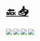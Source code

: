 #
# [🔙 ](../../)    <a href="../pdfs/230290672🟥📐⬜⬜ Memoria Técnica de Diseño.pdf">📥</a>
 <img src="page0.jpg">   <img src="page1.jpg">   <img src="page2.jpg">   <img src="page3.jpg"> 

            
                